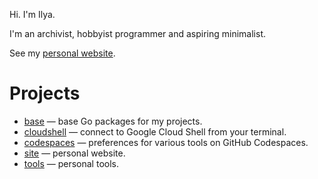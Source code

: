 Hi. I'm Ilya.

I'm an archivist, hobbyist programmer and aspiring minimalist.

See my [personal website](https://astrophena.name).

# Projects

- [base](https://github.com/astrophena/base) — base Go packages for my projects.
- [cloudshell](https://github.com/astrophena/cloudshell) — connect to Google Cloud Shell from your terminal.
- [codespaces](https://github.com/astrophena/codespaces) — preferences for various tools on GitHub Codespaces.
- [site](https://github.com/astrophena/site) — personal website.
- [tools](https://github.com/astrophena/tools) — personal tools.
